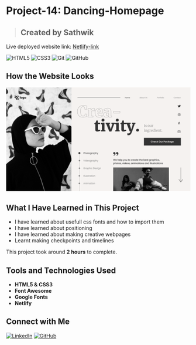 

# Project-14: Dancing-Homepage

>## Created by Sathwik 

Live deployed website link: [Netlify-link](https://saas-landing-pageee.netlify.app/) 
 
![HTML5](https://img.shields.io/badge/HTML5-E34F26?style=for-the-badge&logo=html5&logoColor=white) ![CSS3](https://img.shields.io/badge/CSS3-1572B6?style=for-the-badge&logo=css3&logoColor=white) ![Git](https://img.shields.io/badge/Git-F05032?style=for-the-badge&logo=git&logoColor=white) ![GitHub](https://img.shields.io/badge/GitHub-181717?style=for-the-badge&logo=github&logoColor=white)





## How the Website Looks  
![Image](14.png)

## What I Have Learned in This Project
  - I have learned about usefull css fonts and how to import them
  - I have learned about positioning
  - I have learned about making creative webpages
  - Learnt making checkpoints and timelines

This project took around **2 hours** to complete.


## Tools and Technologies Used
- **HTML5 & CSS3** 
- **Font Awesome** 
- **Google Fonts** 
- **Netlify** 


## Connect with Me

[![LinkedIn](https://img.shields.io/badge/LinkedIn-0077B5?style=for-the-badge&logo=linkedin&logoColor=white)](https://www.linkedin.com/in/sathwik-alagoni-056b692a0/)
[![GitHub](https://img.shields.io/badge/GitHub-181717?style=for-the-badge&logo=github&logoColor=white)](https://github.com/Sathwik-Alagoni)
